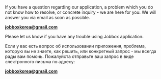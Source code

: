 If you have a question regarding our application, a problem which you do not know how to resolve, or concrete inquiry - we are here for you. We will answer you via email as soon as possible.

**jobboxkorea@gmail.com**

Please let us know if you have any trouble using Jobbox application.



Если у вас есть вопрос об использовании приложения, проблема, которую вы не знаете, как решить, или конкретный запрос - мы всегда рады вам помочь. Пожалуйста отправьте ваш запрос в виде электронного письма по адресу:

**jobboxkorea@gmail.com**
